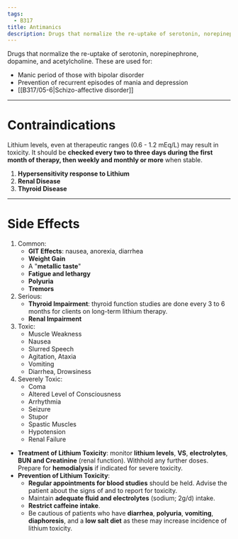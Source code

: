 ```yaml
---
tags:
  - B317
title: Antimanics
description: Drugs that normalize the re-uptake of serotonin, norepinephrone, dopamine, and acetylcholine. These are used for manic period of those with bipolar disorder, prevention of recurrent episodes of mania and depression, and schizo-affective disorder.
---
```

Drugs that normalize the re-uptake of serotonin, norepinephrone, dopamine, and acetylcholine. These are used for:
- Manic period of those with bipolar disorder
- Prevention of recurrent episodes of mania and depression
- [[B317/05-6|Schizo-affective disorder]]
___
# Contraindications
Lithium levels, even at therapeutic ranges (0.6 - 1.2 mEq/L) may result in toxicity. It should be **checked every two to three days during the first month of therapy, then weekly and monthly or more** when stable.
1. **Hypersensitivity response to Lithium**
2. **Renal Disease**
3. **Thyroid Disease**
___
# Side Effects
1. Common:
	- **GIT Effects**: nausea, anorexia, diarrhea
	- **Weight Gain**
	- A "**metallic taste**"
	- **Fatigue and lethargy**
	- **Polyuria**
	- **Tremors**
2. Serious:
	- **Thyroid Impairment**: thyroid function studies are done every 3 to 6 months for clients on long-term lithium therapy.
	- **Renal Impairment**
3. Toxic:
	- Muscle Weakness
	- Nausea
	- Slurred Speech
	- Agitation, Ataxia
	- Vomiting
	- Diarrhea, Drowsiness
4. Severely Toxic:
	- Coma
	- Altered Level of Consciousness
	- Arrhythmia
	- Seizure
	- Stupor
	- Spastic Muscles
	- Hypotension
	- Renal Failure
- **Treatment of Lithium Toxicity**: monitor **lithium levels**, **VS**, **electrolytes**, **BUN and Creatinine** (renal function). Withhold any further doses. Prepare for **hemodialysis** if indicated for severe toxicity.
- **Prevention of Lithium Toxicity**:
	- **Regular appointments for blood studies** should be held. Advise the patient about the signs of and to report for toxicity.
	- Maintain **adequate fluid and electrolytes** (sodium; 2g/d) intake. 
	- **Restrict caffeine intake**.
	- Be cautious of patients who have **diarrhea**, **polyuria**, **vomiting**, **diaphoresis**, and a **low salt diet** as these may increase incidence of lithium toxicity.